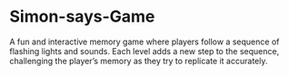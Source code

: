 # Simon-says-Game
A fun and interactive memory game where players follow a sequence of flashing lights and sounds. Each level adds a new step to the sequence, challenging the player’s memory as they try to replicate it accurately.
